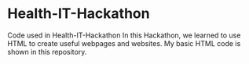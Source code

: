# Health-IT-Hackathon
Code used in Health-IT-Hackathon
In this Hackathon, we learned to use HTML to create useful webpages and websites. My basic HTML code is shown in this repository.
